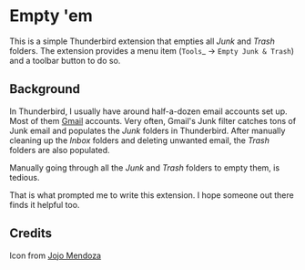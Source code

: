 Empty 'em
=========

This is a simple Thunderbird extension that empties all _Junk_ and _Trash_ folders. The extension provides a menu item (`Tools`_ -> `Empty Junk & Trash`) and a toolbar button to do so.

Background
----------

In Thunderbird, I usually have around half-a-dozen email accounts set up. Most of them [Gmail](http://gmail.com) accounts. Very often, Gmail's Junk filter catches tons of Junk email and populates the _Junk_ folders in Thunderbird. After manually cleaning up the _Inbox_ folders and deleting unwanted email, the _Trash_ folders are also populated.

Manually going through all the _Junk_ and _Trash_ folders to empty them, is tedious.

That is what prompted me to write this extension. I hope someone out there finds it helpful too.

Credits
-------

Icon from [Jojo Mendoza](http://www.iconarchive.com/show/folder-icons-by-deleket/Trash-Empty-icon.html)
